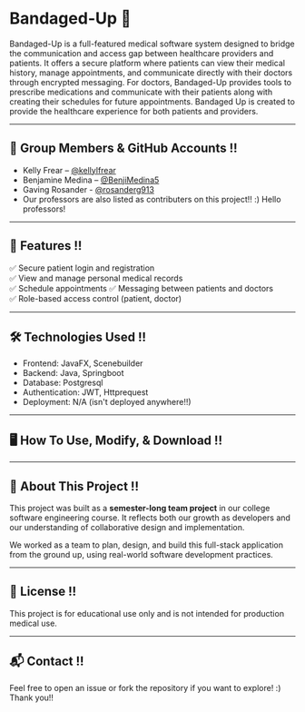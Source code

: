 # Bandaged-Up 🏥  
Bandaged-Up is a full-featured medical software system designed to bridge the communication and access gap between healthcare providers and patients. It offers a secure platform where patients can view their medical history, manage appointments, and communicate directly with their doctors through encrypted messaging. For doctors, Bandaged-Up provides tools to prescribe medications and communicate with their patients along with creating their schedules for future appointments. Bandaged Up is created to provide the healthcare experience for both patients and providers. 

---

## 👥 Group Members & GitHub Accounts  !!
- Kelly Frear – [@kellylfrear](https://github.com/kellylfrear)  
- Benjamine Medina – [@BenjiMedina5](https://github.com/BenjiMedina5)  
- Gaving Rosander - [@rosanderg913](https://github.com/rosanderg913)
- Our professors are also listed as contributers on this project!! :) Hello professors!

---

## 🚀 Features !!
✅ Secure patient login and registration  
✅ View and manage personal medical records  
✅ Schedule appointments 
✅ Messaging between patients and doctors  
✅ Role-based access control (patient, doctor)  

---

## 🛠️ Technologies Used !! 
- Frontend: JavaFX, Scenebuilder 
- Backend: Java, Springboot
- Database: Postgresql
- Authentication: JWT, Httprequest
- Deployment: N/A (isn't deployed anywhere!!)

---
## 🖥️ How To Use, Modify, & Download !!

---

## 📌 About This Project !!
This project was built as a **semester-long team project** in our college software engineering course. It reflects both our growth as developers and our understanding of collaborative design and implementation.

We worked as a team to plan, design, and build this full-stack application from the ground up, using real-world software development practices.

---

## 📄 License !!
This project is for educational use only and is not intended for production medical use.

---

## 📬 Contact !!
Feel free to open an issue or fork the repository if you want to explore! :) Thank you!! 

